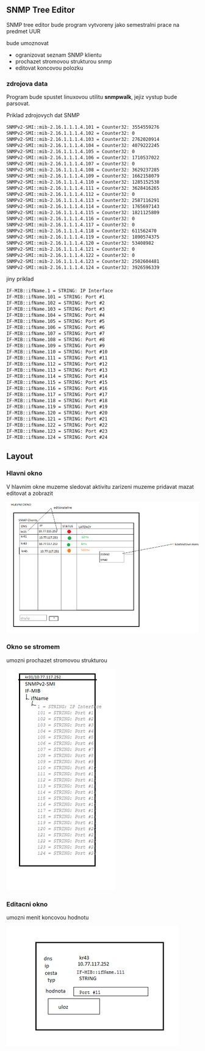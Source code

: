 ## SNMP Tree Editor

SNMP tree editor bude program vytvoreny jako semestralni prace na predmet UUR

bude umoznovat

- ogranizovat seznam SNMP klientu
- prochazet stromovou strukturou snmp
- editovat koncovou polozku 

### zdrojova data
Program bude spustet linuxovou utilitu **snmpwalk**, jejiz vystup bude parsovat.

Priklad zdrojovych dat SNMP

<!-- language: lang-none -->
    SNMPv2-SMI::mib-2.16.1.1.1.4.101 = Counter32: 3554559276
    SNMPv2-SMI::mib-2.16.1.1.1.4.102 = Counter32: 0
    SNMPv2-SMI::mib-2.16.1.1.1.4.103 = Counter32: 2762020914
    SNMPv2-SMI::mib-2.16.1.1.1.4.104 = Counter32: 4079222245
    SNMPv2-SMI::mib-2.16.1.1.1.4.105 = Counter32: 0
    SNMPv2-SMI::mib-2.16.1.1.1.4.106 = Counter32: 1710537022
    SNMPv2-SMI::mib-2.16.1.1.1.4.107 = Counter32: 0
    SNMPv2-SMI::mib-2.16.1.1.1.4.108 = Counter32: 3629237285
    SNMPv2-SMI::mib-2.16.1.1.1.4.109 = Counter32: 1662158079
    SNMPv2-SMI::mib-2.16.1.1.1.4.110 = Counter32: 1285152538
    SNMPv2-SMI::mib-2.16.1.1.1.4.111 = Counter32: 3628416265
    SNMPv2-SMI::mib-2.16.1.1.1.4.112 = Counter32: 0
    SNMPv2-SMI::mib-2.16.1.1.1.4.113 = Counter32: 2587116291
    SNMPv2-SMI::mib-2.16.1.1.1.4.114 = Counter32: 1765697143
    SNMPv2-SMI::mib-2.16.1.1.1.4.115 = Counter32: 1821125809
    SNMPv2-SMI::mib-2.16.1.1.1.4.116 = Counter32: 0
    SNMPv2-SMI::mib-2.16.1.1.1.4.117 = Counter32: 0
    SNMPv2-SMI::mib-2.16.1.1.1.4.118 = Counter32: 611562470
    SNMPv2-SMI::mib-2.16.1.1.1.4.119 = Counter32: 1890574375
    SNMPv2-SMI::mib-2.16.1.1.1.4.120 = Counter32: 53408982
    SNMPv2-SMI::mib-2.16.1.1.1.4.121 = Counter32: 0
    SNMPv2-SMI::mib-2.16.1.1.1.4.122 = Counter32: 0
    SNMPv2-SMI::mib-2.16.1.1.1.4.123 = Counter32: 2502604481
    SNMPv2-SMI::mib-2.16.1.1.1.4.124 = Counter32: 3926596339

jiny priklad


<!-- language: lang-none -->
    IF-MIB::ifName.1 = STRING: IP Interface
    IF-MIB::ifName.101 = STRING: Port #1
    IF-MIB::ifName.102 = STRING: Port #2
    IF-MIB::ifName.103 = STRING: Port #3
    IF-MIB::ifName.104 = STRING: Port #4
    IF-MIB::ifName.105 = STRING: Port #5
    IF-MIB::ifName.106 = STRING: Port #6
    IF-MIB::ifName.107 = STRING: Port #7
    IF-MIB::ifName.108 = STRING: Port #8
    IF-MIB::ifName.109 = STRING: Port #9
    IF-MIB::ifName.110 = STRING: Port #10
    IF-MIB::ifName.111 = STRING: Port #11
    IF-MIB::ifName.112 = STRING: Port #12
    IF-MIB::ifName.113 = STRING: Port #13
    IF-MIB::ifName.114 = STRING: Port #14
    IF-MIB::ifName.115 = STRING: Port #15
    IF-MIB::ifName.116 = STRING: Port #16
    IF-MIB::ifName.117 = STRING: Port #17
    IF-MIB::ifName.118 = STRING: Port #18
    IF-MIB::ifName.119 = STRING: Port #19
    IF-MIB::ifName.120 = STRING: Port #20
    IF-MIB::ifName.121 = STRING: Port #21
    IF-MIB::ifName.122 = STRING: Port #22
    IF-MIB::ifName.123 = STRING: Port #23
    IF-MIB::ifName.124 = STRING: Port #24



## Layout

### Hlavni okno
V hlavnim okne muzeme sledovat aktivitu zarizeni muzeme pridavat mazat editovat a zobrazit

![obrazek hlavniho okna](./doc/hlavni_okno.png)


### Okno se stromem

umozni prochazet stromovou strukturou

![obrazek okna_se_stromem](./doc/okno_se_stromem.png)

### Editacni okno

umozni menit koncovou hodnotu

![obrazek okna_se_stromem](./doc/editacni_okno.png)




